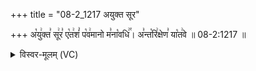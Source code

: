 +++
title = "08-2_1217 अयुक्त सूर"

+++
अ꣡यु꣢क्त꣣ सू꣢र꣣ ए꣡त꣢शं꣣ प꣡व꣢मानो म꣣ना꣡वधि꣢꣯। अ꣣न्त꣡रि꣢क्षेण꣣ या꣡त꣢वे ॥ 08-2:1217 ॥

<details><summary>विस्वर-मूलम् (VC)</summary>

अयुक्त सूर एतशं पवमानो मनावधि । अन्तरिक्षेण यातवे ॥१२१७॥
</details>